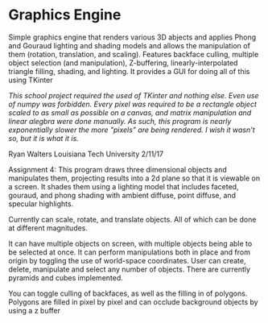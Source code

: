 # Graphics Engine
Simple graphics engine that renders various 3D abjects and applies Phong and Gouraud lighting and shading models and allows the manipulation of them (rotation, translation, and scaling). Features backface culling, multiple object selection (and manipulation), Z-buffering, linearly-interpolated triangle filling, shading, and lighting. It provides a GUI for doing all of this using TKinter

*This school project required the used of TKinter and nothing else. Even use of numpy was forbidden. Every pixel was required to be a rectangle object scaled to as small as possible on a canvas, and matrix manipulation and linear alegbra were done manually. As such, this program is nearly exponentially slower the more "pixels" are being rendered. I wish it wasn't so, but it is what it is.*

Ryan Walters
  Louisiana Tech University
  2/11/17

  Assignment 4:
  This program draws three dimensional objects and manipulates them,
  projecting results into a 2d plane so that it is viewable on a screen. It shades them using a lighting model that
  includes faceted, gouraud, and phong shading with ambient diffuse, point diffuse, and specular highlights.

  Currently can scale, rotate, and translate objects. All of which
  can be done at different magnitudes.

  It can have multiple objects on screen, with multiple objects being able to be selected at once.
  It can perform manipulations both in place and from origin by toggling the use of world-space coordinates.
  User can create, delete, manipulate and select any number of objects.
  There are currently pyramids and cubes implemented.

  You can toggle culling of backfaces, as well as the filling in of polygons. Polygons are filled in pixel by pixel
  and can occlude background objects by using a z buffer